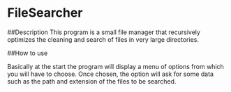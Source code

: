 # FileSearcher

##Description
This program is a small file manager that recursively optimizes the cleaning and search of files in very large directories.

##How to use

Basically at the start the program will display a menu of options from which you will have to choose. Once chosen, the option will ask for some data such as the path and extension of the files to be searched.
